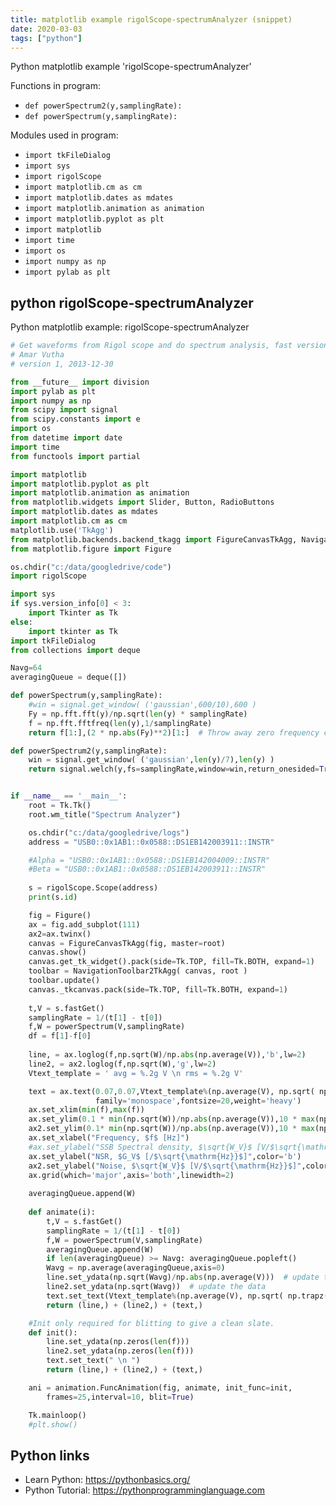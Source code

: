 ```yaml
---
title: matplotlib example rigolScope-spectrumAnalyzer (snippet)
date: 2020-03-03
tags: ["python"]
---
```

Python matplotlib example 'rigolScope-spectrumAnalyzer'

Functions in program: 
* `def powerSpectrum2(y,samplingRate):`
* `def powerSpectrum(y,samplingRate):`

Modules used in program: 
* `import tkFileDialog`
* `import sys`
* `import rigolScope`
* `import matplotlib.cm as cm`
* `import matplotlib.dates as mdates`
* `import matplotlib.animation as animation`
* `import matplotlib.pyplot as plt`
* `import matplotlib`
* `import time`
* `import os`
* `import numpy as np`
* `import pylab as plt`

## python rigolScope-spectrumAnalyzer

Python matplotlib example: rigolScope-spectrumAnalyzer

```python
# Get waveforms from Rigol scope and do spectrum analysis, fast version
# Amar Vutha
# version 1, 2013-12-30

from __future__ import division
import pylab as plt
import numpy as np
from scipy import signal
from scipy.constants import e
import os
from datetime import date
import time
from functools import partial

import matplotlib
import matplotlib.pyplot as plt
import matplotlib.animation as animation
from matplotlib.widgets import Slider, Button, RadioButtons
import matplotlib.dates as mdates
import matplotlib.cm as cm
matplotlib.use('TkAgg')
from matplotlib.backends.backend_tkagg import FigureCanvasTkAgg, NavigationToolbar2TkAgg
from matplotlib.figure import Figure

os.chdir("c:/data/googledrive/code")
import rigolScope

import sys
if sys.version_info[0] < 3:
    import Tkinter as Tk
else:
    import tkinter as Tk
import tkFileDialog
from collections import deque

Navg=64
averagingQueue = deque([])

def powerSpectrum(y,samplingRate):
    #win = signal.get_window( ('gaussian',600/10),600 )
    Fy = np.fft.fft(y)/np.sqrt(len(y) * samplingRate) 
    f = np.fft.fftfreq(len(y),1/samplingRate)
    return f[1:],(2 * np.abs(Fy)**2)[1:]  # Throw away zero frequency component

def powerSpectrum2(y,samplingRate):
    win = signal.get_window( ('gaussian',len(y)/7),len(y) )
    return signal.welch(y,fs=samplingRate,window=win,return_onesided=True, scaling='density')    


if __name__ == '__main__':
    root = Tk.Tk()
    root.wm_title("Spectrum Analyzer")

    os.chdir("c:/data/googledrive/logs")
    address = "USB0::0x1AB1::0x0588::DS1EB142003911::INSTR"

    #Alpha = "USB0::0x1AB1::0x0588::DS1EB142004009::INSTR"
    #Beta = "USB0::0x1AB1::0x0588::DS1EB142003911::INSTR"
    
    s = rigolScope.Scope(address)
    print(s.id)

    fig = Figure()
    ax = fig.add_subplot(111)
    ax2=ax.twinx()
    canvas = FigureCanvasTkAgg(fig, master=root)
    canvas.show()
    canvas.get_tk_widget().pack(side=Tk.TOP, fill=Tk.BOTH, expand=1)
    toolbar = NavigationToolbar2TkAgg( canvas, root )
    toolbar.update()
    canvas._tkcanvas.pack(side=Tk.TOP, fill=Tk.BOTH, expand=1)
        
    t,V = s.fastGet()
    samplingRate = 1/(t[1] - t[0])    
    f,W = powerSpectrum(V,samplingRate)
    df = f[1]-f[0]
    
    line, = ax.loglog(f,np.sqrt(W)/np.abs(np.average(V)),'b',lw=2)
    line2, = ax2.loglog(f,np.sqrt(W),'g',lw=2)
    Vtext_template = ' avg = %.2g V \n rms = %.2g V'

    text = ax.text(0.07,0.07,Vtext_template%(np.average(V), np.sqrt( np.trapz(W,dx=df) )),transform=ax.transAxes, \
                   family='monospace',fontsize=20,weight='heavy')
    ax.set_xlim(min(f),max(f))
    ax.set_ylim(0.1 * min(np.sqrt(W))/np.abs(np.average(V)),10 * max(np.sqrt(W))/np.abs(np.average(V)))
    ax2.set_ylim(0.1* min(np.sqrt(W))/np.abs(np.average(V)),10 * max(np.sqrt(W))/np.abs(np.average(V)))
    ax.set_xlabel("Frequency, $f$ [Hz]")
    #ax.set_ylabel("SSB Spectral density, $\sqrt{W_V}$ [V/$\sqrt{\mathrm{Hz}}$]")
    ax.set_ylabel("NSR, $G_V$ [/$\sqrt{\mathrm{Hz}}$]",color='b')
    ax2.set_ylabel("Noise, $\sqrt{W_V}$ [V/$\sqrt{\mathrm{Hz}}$]",color='g')
    ax.grid(which='major',axis='both',linewidth=2)
    
    averagingQueue.append(W)
    
    def animate(i):
        t,V = s.fastGet()
        samplingRate = 1/(t[1] - t[0])    
        f,W = powerSpectrum(V,samplingRate)
        averagingQueue.append(W)
        if len(averagingQueue) >= Navg: averagingQueue.popleft()
        Wavg = np.average(averagingQueue,axis=0)
        line.set_ydata(np.sqrt(Wavg)/np.abs(np.average(V)))  # update the data
        line2.set_ydata(np.sqrt(Wavg))  # update the data
        text.set_text(Vtext_template%(np.average(V), np.sqrt( np.trapz(Wavg,dx=df) ) ))
        return (line,) + (line2,) + (text,)

    #Init only required for blitting to give a clean slate.
    def init():
        line.set_ydata(np.zeros(len(f)))
        line2.set_ydata(np.zeros(len(f)))
        text.set_text(" \n ")
        return (line,) + (line2,) + (text,) 

    ani = animation.FuncAnimation(fig, animate, init_func=init,
        frames=25,interval=10, blit=True)

    Tk.mainloop()
    #plt.show()


```

## Python links

- Learn Python: https://pythonbasics.org/
- Python Tutorial: https://pythonprogramminglanguage.com

